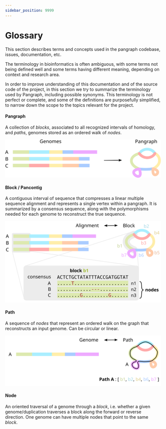 ```yaml
---
sidebar_position: 9999
---
```


# Glossary

This section describes terms and concepts used in the pangraph codebase, issues, documentation, etc.

The terminology in bioinformatics is often ambiguous, with some terms not being defined well and some terms having different meaning, depending on context and research area.

In order to improve understanding of this documentation and of the source code of the project, in this section we try to summarize the terminology used by Pangraph, including possible synonyms. This terminology is not perfect or complete, and some of the definitions are purposefully simplified, to narrow down the scope to the topics relevant for the project.

#### Pangraph

A collection of _blocks_, associated to all recognized intervals of homology, and _paths_, genomes stored as an ordered walk of _nodes_.

![img](./assets/t1_main_scheme.png)

#### Block / Pancontig

A contiguous interval of sequence that compresses a linear multiple sequence alignment and represents a single vertex within a pangraph.
It is summarized by a consensus sequence, along with the polymorphisms needed for each genome to reconstruct the true sequence.

![img](./assets/t1_blocks.png)

#### Path

A sequence of _nodes_ that represent an ordered walk on the graph that reconstructs an input genome.
Can be circular or linear.

![img](./assets/t1_paths.png)

#### Node

An oriented traversal of a genome through a _block_, i.e. whether a given genome/duplication traverses a block along the forward or reverse direction.
One genome can have multiple nodes that point to the same _block_.
